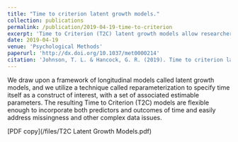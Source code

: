 ```yaml
---
title: "Time to criterion latent growth models."
collection: publications
permalink: /publication/2019-04-19-time-to-criterion
excerpt: 'Time to Criterion (T2C) latent growth models allow researchers to directly model the time it takes for individuals to achieve criteria of interest. T2C models do not require discretization of data, as do survival models, and they yield flexibility in specification of a theoretical change process by placing "time" within the larger structural equation modeling framework.'
date: 2019-04-19
venue: 'Psychological Methods'
paperurl: 'http://dx.doi.org/10.1037/met0000214'
citation: 'Johnson, T. L. & Hancock, G. R. (2019). Time to criterion latent growth models. <i>Psychological Methods</i>. Advance online publication.'
---
```

We draw upon a framework of longitudinal models called latent growth models, and we utilize a technique called reparameterization to specify time itself as a construct of interest, with a set of associated estimable parameters. The resulting Time to Criterion (T2C) models are flexible enough to incorporate both predictors and outcomes of time and easily address missingness and other complex data issues.

[PDF copy](/files/T2C Latent Growth Models.pdf)
